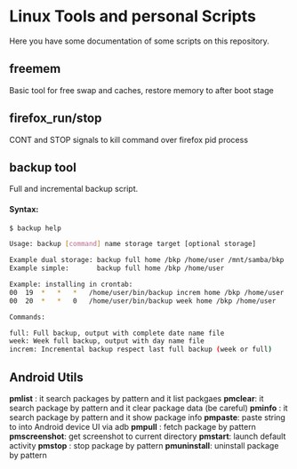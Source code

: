 # Linux Tools and personal Scripts

Here you have some documentation of some scripts on this repository.

## freemem

Basic tool for free swap and caches, restore memory to after boot stage

## firefox_run/stop

CONT and STOP signals to kill command over firefox pid process

## backup tool

Full and incremental backup script.

#### Syntax:

``` bash
$ backup help

Usage: backup [command] name storage target [optional storage]

Example dual storage: backup full home /bkp /home/user /mnt/samba/bkp
Example simple:       backup full home /bkp /home/user

Example: installing in crontab:
00  19  *   *   *   /home/user/bin/backup increm home /bkp /home/user
00  20  *   *   0   /home/user/bin/backup week home /bkp /home/user

Commands:

full: Full backup, output with complete date name file
week: Week full backup, output with day name file
increm: Incremental backup respect last full backup (week or full)

```

## Android Utils

**pmlist** : it search packages by pattern and it list packgaes
**pmclear**: it search package by pattern and it clear package data (be careful)
**pminfo** : it search package by pattern and it show package info
**pmpaste**: paste string to into Android device UI via adb
**pmpull** : fetch package by pattern
**pmscreenshot**: get screenshot to current directory
**pmstart**: launch default activity
**pmstop** : stop package by pattern
**pmuninstall**: uninstall package by pattern


